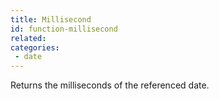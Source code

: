 ```yaml
---
title: Millisecond
id: function-millisecond
related:
categories:
 - date
---
```


Returns the milliseconds of the referenced date.